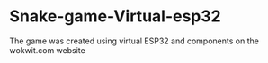 # Snake-game-Virtual-esp32
The game was created using virtual ESP32 and components on the wokwit.com website
